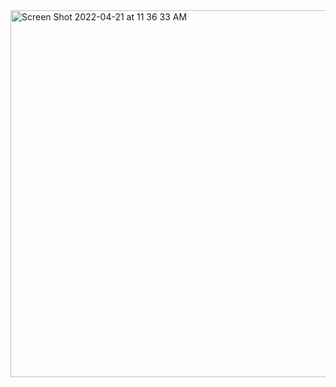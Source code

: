 <img width="587" alt="Screen Shot 2022-04-21 at 11 36 33 AM" src="https://user-images.githubusercontent.com/59748598/164530440-9039defc-6a6f-43d8-b5f0-e19f19a4667a.png">
